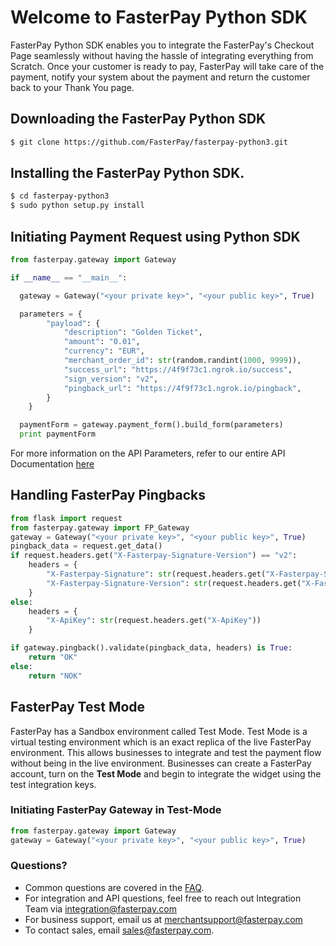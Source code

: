 # Welcome to FasterPay Python SDK

FasterPay Python SDK enables you to integrate the FasterPay's Checkout Page seamlessly without having the hassle of integrating everything from Scratch.
Once your customer is ready to pay, FasterPay will take care of the payment, notify your system about the payment and return the customer back to your Thank You page.

## Downloading the FasterPay Python SDK

```sh
$ git clone https://github.com/FasterPay/fasterpay-python3.git
```

## Installing the FasterPay Python SDK.
```sh
$ cd fasterpay-python3
$ sudo python setup.py install
```

## Initiating Payment Request using Python SDK

```python
from fasterpay.gateway import Gateway

if __name__ == "__main__":

  gateway = Gateway("<your private key>", "<your public key>", True)

  parameters = {
        "payload": {
            "description": "Golden Ticket",
            "amount": "0.01",
            "currency": "EUR",
            "merchant_order_id": str(random.randint(1000, 9999)),
            "success_url": "https://4f9f73c1.ngrok.io/success",
            "sign_version": "v2",
            "pingback_url": "https://4f9f73c1.ngrok.io/pingback",
        }
    }

  paymentForm = gateway.payment_form().build_form(parameters)
  print paymentForm
```

For more information on the API Parameters, refer to our entire API Documentation [here](https://docs.fasterpay.com/api#section-custom-integration)

## Handling FasterPay Pingbacks

```python
from flask import request
from fasterpay.gateway import FP_Gateway
gateway = Gateway("<your private key>", "<your public key>", True)
pingback_data = request.get_data()
if request.headers.get("X-Fasterpay-Signature-Version") == "v2":
    headers = {
        "X-Fasterpay-Signature": str(request.headers.get("X-Fasterpay-Signature")),
        "X-Fasterpay-Signature-Version": str(request.headers.get("X-Fasterpay-Signature-Version"))
    }
else:
    headers = {
        "X-ApiKey": str(request.headers.get("X-ApiKey"))
    }

if gateway.pingback().validate(pingback_data, headers) is True:
    return "OK"
else:
    return "NOK"
```

## FasterPay Test Mode
FasterPay has a Sandbox environment called Test Mode. Test Mode is a virtual testing environment which is an exact replica of the live FasterPay environment. This allows businesses to integrate and test the payment flow without being in the live environment. Businesses can create a FasterPay account, turn on the **Test Mode** and begin to integrate the widget using the test integration keys.

### Initiating FasterPay Gateway in Test-Mode
```python
from fasterpay.gateway import Gateway
gateway = Gateway("<your private key>", "<your public key>", True)
```

### Questions?
* Common questions are covered in the [FAQ](https://www.fasterpay.com/support).
* For integration and API questions, feel free to reach out Integration Team via [integration@fasterpay.com](mailto:integration@fasterpay.com)
* For business support, email us at [merchantsupport@fasterpay.com](mailto:merchantsupport@fasterpay.com)
* To contact sales, email [sales@fasterpay.com](mailto:sales@fasterpay.com).